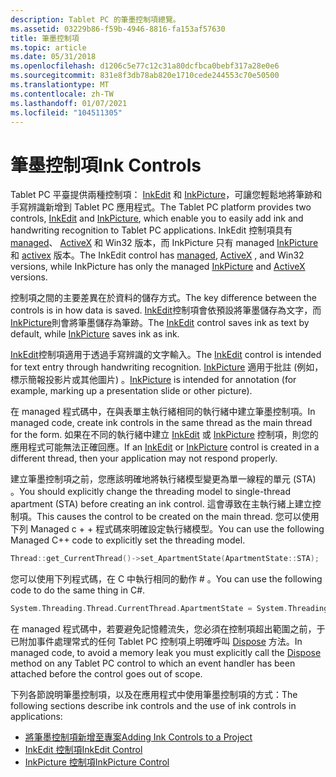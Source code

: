 ```yaml
---
description: Tablet PC 的筆墨控制項總覽。
ms.assetid: 03229b86-f59b-4946-8816-fa153af57630
title: 筆墨控制項
ms.topic: article
ms.date: 05/31/2018
ms.openlocfilehash: d1206c5e77c12c31a80dcfbca0bebf317a28e0e6
ms.sourcegitcommit: 831e8f3db78ab820e1710cede244553c70e50500
ms.translationtype: MT
ms.contentlocale: zh-TW
ms.lasthandoff: 01/07/2021
ms.locfileid: "104511305"
---
```

# <a name="ink-controls"></a><span data-ttu-id="4aa1d-103">筆墨控制項</span><span class="sxs-lookup"><span data-stu-id="4aa1d-103">Ink Controls</span></span>

<span data-ttu-id="4aa1d-104">Tablet PC 平臺提供兩種控制項： [InkEdit](inkedit-control.md) 和 [InkPicture](inkpicture-control.md)，可讓您輕鬆地將筆跡和手寫辨識新增到 Tablet PC 應用程式。</span><span class="sxs-lookup"><span data-stu-id="4aa1d-104">The Tablet PC platform provides two controls, [InkEdit](inkedit-control.md) and [InkPicture](inkpicture-control.md), which enable you to easily add ink and handwriting recognition to Tablet PC applications.</span></span> <span data-ttu-id="4aa1d-105">InkEdit 控制項具有 [managed](/previous-versions/ms835842(v=msdn.10))、 [ActiveX](inkedit-control-reference.md) 和 Win32 版本，而 InkPicture 只有 managed [InkPicture](/previous-versions/ms583740(v=vs.100)) 和 [activex](inkpicture-control-reference.md) 版本。</span><span class="sxs-lookup"><span data-stu-id="4aa1d-105">The InkEdit control has [managed](/previous-versions/ms835842(v=msdn.10)), [ActiveX](inkedit-control-reference.md) , and Win32 versions, while InkPicture has only the managed [InkPicture](/previous-versions/ms583740(v=vs.100)) and [ActiveX](inkpicture-control-reference.md) versions.</span></span>

<span data-ttu-id="4aa1d-106">控制項之間的主要差異在於資料的儲存方式。</span><span class="sxs-lookup"><span data-stu-id="4aa1d-106">The key difference between the controls is in how data is saved.</span></span> <span data-ttu-id="4aa1d-107">[InkEdit](inkedit-control.md)控制項會依預設將筆墨儲存為文字，而[InkPicture](inkpicture-control.md)則會將筆墨儲存為筆跡。</span><span class="sxs-lookup"><span data-stu-id="4aa1d-107">The [InkEdit](inkedit-control.md) control saves ink as text by default, while [InkPicture](inkpicture-control.md) saves ink as ink.</span></span>

<span data-ttu-id="4aa1d-108">[InkEdit](inkedit-control.md)控制項適用于透過手寫辨識的文字輸入。</span><span class="sxs-lookup"><span data-stu-id="4aa1d-108">The [InkEdit](inkedit-control.md) control is intended for text entry through handwriting recognition.</span></span> <span data-ttu-id="4aa1d-109">[InkPicture](inkpicture-control.md) 適用于批註 (例如，標示簡報投影片或其他圖片) 。</span><span class="sxs-lookup"><span data-stu-id="4aa1d-109">[InkPicture](inkpicture-control.md) is intended for annotation (for example, marking up a presentation slide or other picture).</span></span>

<span data-ttu-id="4aa1d-110">在 managed 程式碼中，在與表單主執行緒相同的執行緒中建立筆墨控制項。</span><span class="sxs-lookup"><span data-stu-id="4aa1d-110">In managed code, create ink controls in the same thread as the main thread for the form.</span></span> <span data-ttu-id="4aa1d-111">如果在不同的執行緒中建立 [InkEdit](inkedit-control.md) 或 [InkPicture](inkpicture-control.md) 控制項，則您的應用程式可能無法正確回應。</span><span class="sxs-lookup"><span data-stu-id="4aa1d-111">If an [InkEdit](inkedit-control.md) or [InkPicture](inkpicture-control.md) control is created in a different thread, then your application may not respond properly.</span></span>

<span data-ttu-id="4aa1d-112">建立筆墨控制項之前，您應該明確地將執行緒模型變更為單一線程的單元 (STA) 。</span><span class="sxs-lookup"><span data-stu-id="4aa1d-112">You should explicitly change the threading model to single-thread apartment (STA) before creating an ink control.</span></span> <span data-ttu-id="4aa1d-113">這會導致在主執行緒上建立控制項。</span><span class="sxs-lookup"><span data-stu-id="4aa1d-113">This causes the control to be created on the main thread.</span></span> <span data-ttu-id="4aa1d-114">您可以使用下列 Managed c + + 程式碼來明確設定執行緒模型。</span><span class="sxs-lookup"><span data-stu-id="4aa1d-114">You can use the following Managed C++ code to explicitly set the threading model.</span></span>


```C++
Thread::get_CurrentThread()->set_ApartmentState(ApartmentState::STA);
```



<span data-ttu-id="4aa1d-115">您可以使用下列程式碼，在 C 中執行相同的動作 \# 。</span><span class="sxs-lookup"><span data-stu-id="4aa1d-115">You can use the following code to do the same thing in C\#.</span></span>


```C++
System.Threading.Thread.CurrentThread.ApartmentState = System.Threading.ApartmentState.STA;
```



<span data-ttu-id="4aa1d-116">在 managed 程式碼中，若要避免記憶體流失，您必須在控制項超出範圍之前，于已附加事件處理常式的任何 Tablet PC 控制項上明確呼叫 [Dispose](/dotnet/api/system.windows.forms.form.dispose?view=netcore-3.1) 方法。</span><span class="sxs-lookup"><span data-stu-id="4aa1d-116">In managed code, to avoid a memory leak you must explicitly call the [Dispose](/dotnet/api/system.windows.forms.form.dispose?view=netcore-3.1) method on any Tablet PC control to which an event handler has been attached before the control goes out of scope.</span></span>

<span data-ttu-id="4aa1d-117">下列各節說明筆墨控制項，以及在應用程式中使用筆墨控制項的方式：</span><span class="sxs-lookup"><span data-stu-id="4aa1d-117">The following sections describe ink controls and the use of ink controls in applications:</span></span>

-   [<span data-ttu-id="4aa1d-118">將筆墨控制項新增至專案</span><span class="sxs-lookup"><span data-stu-id="4aa1d-118">Adding Ink Controls to a Project</span></span>](adding-ink-controls-to-a-project.md)
-   [<span data-ttu-id="4aa1d-119">InkEdit 控制項</span><span class="sxs-lookup"><span data-stu-id="4aa1d-119">InkEdit Control</span></span>](inkedit-control.md)
-   [<span data-ttu-id="4aa1d-120">InkPicture 控制項</span><span class="sxs-lookup"><span data-stu-id="4aa1d-120">InkPicture Control</span></span>](inkpicture-control.md)

 

 
